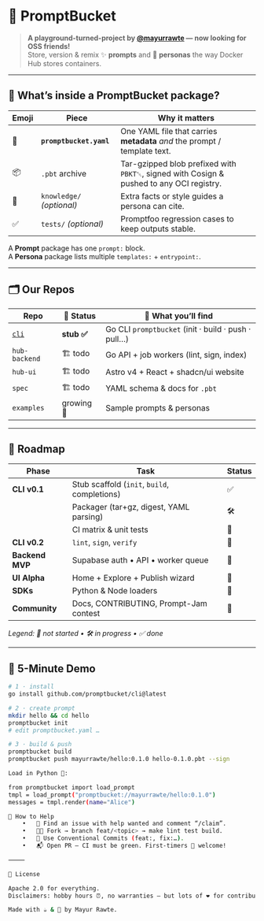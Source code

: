 # 🌟 PromptBucket

> **A playground-turned-project by [@mayurrawte](https://github.com/mayurrawte) — now looking for OSS friends!**  
> Store, version & remix ✨ **prompts** and 🤖 **personas** the way Docker Hub stores containers.

---

## 🤔 What’s inside a PromptBucket package?
| Emoji | Piece | Why it matters |
|-------|-------|----------------|
| 📄 | **`promptbucket.yaml`** | One YAML file that carries **metadata** *and* the prompt / template text. |
| 📦 | `.pbt` archive | Tar-gzipped blob prefixed with `PBKT␀`, signed with Cosign & pushed to any OCI registry. |
| 🧠 | `knowledge/` *(optional)* | Extra facts or style guides a persona can cite. |
| ✅ | `tests/` *(optional)* | Promptfoo regression cases to keep outputs stable. |

A **Prompt** package has one `prompt:` block.  
A **Persona** package lists multiple `templates:` + `entrypoint:`.

---

## 🗂️ Our Repos

| Repo | 🚧 Status | 🔎 What you’ll find |
|------|-----------|--------------------|
| [`cli`](https://github.com/promptbucket/cli) | **stub ✅** | Go CLI `promptbucket` (init · build · push · pull…) |
| `hub-backend` | 🏗️ todo | Go API + job workers (lint, sign, index) |
| `hub-ui` | 🏗️ todo | Astro v4 + React + shadcn/ui website |
| `spec` | 🏗️ todo | YAML schema & docs for `.pbt` |
| `examples` | growing 🌱 | Sample prompts & personas |

---

## 🔭 Roadmap

| Phase | Task | Status |
|-------|------|--------|
| **CLI v0.1** | Stub scaffold (`init`, `build`, completions) | ✅ |
| | Packager (tar+gz, digest, YAML parsing) | 🛠️ |
| | CI matrix & unit tests | 🔹 |
| **CLI v0.2** | `lint`, `sign`, `verify` | 🔹 |
| **Backend MVP** | Supabase auth • API • worker queue | 🔹 |
| **UI Alpha** | Home + Explore + Publish wizard | 🔹 |
| **SDKs** | Python & Node loaders | 🔹 |
| **Community** | Docs, CONTRIBUTING, Prompt-Jam contest | 🔹 |

*Legend: 🔹 not started • 🛠️ in progress • ✅ done*

---

## 🚀 5-Minute Demo

```bash
# 1 · install
go install github.com/promptbucket/cli@latest

# 2 · create prompt
mkdir hello && cd hello
promptbucket init
# edit promptbucket.yaml …

# 3 · build & push
promptbucket build
promptbucket push mayurrawte/hello:0.1.0 hello-0.1.0.pbt --sign

Load in Python 🐍:

from promptbucket import load_prompt
tmpl = load_prompt("promptbucket://mayurrawte/hello:0.1.0")
messages = tmpl.render(name="Alice")

🤝 How to Help
	•	🐛 Find an issue with help wanted and comment “/claim”.
	•	🧑‍💻 Fork → branch feat/<topic> → make lint test build.
	•	🔖 Use Conventional Commits (feat:, fix:…).
	•	📬 Open PR — CI must be green. First-timers 🌱 welcome!

⸻

📝 License

Apache 2.0 for everything.
Disclaimers: hobby hours ⏰, no warranties — but lots of ❤️ for contributors!

Made with ☕ & 🎵 by Mayur Rawte.